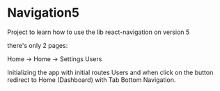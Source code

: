 # Navigation5

Project to learn how to use the lib react-navigation on version 5

there's only 2 pages:

Home
    -> Home
    -> Settings
Users

Initializing the app with initial routes Users and when click on the button redirect to Home (Dashboard) with Tab Bottom Navigation.